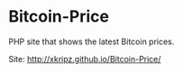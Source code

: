 Bitcoin-Price
=============

PHP site that shows the latest Bitcoin prices.

Site: http://xkripz.github.io/Bitcoin-Price/
